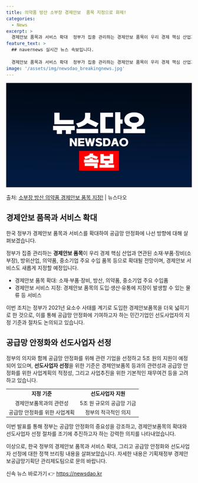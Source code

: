 ```yaml
---
title: 의약품 방산 소부장 경제안보  품목 지정으로 화제!
categories:
  - News
excerpt: >
  경제안보 품목과 서비스 확대  정부가 집중 관리하는 경제안보 품목이 우리 경제 핵심 산업과 연관된 소재·부품…
feature_text: >
  ## navernews 실시간 뉴스 속보입니다.

  경제안보 품목과 서비스 확대  정부가 집중 관리하는 경제안보 품목이 우리 경제 핵심 산업과 연관된 소재·부품…
image: '/assets/img/newsdao_breakingnews.jpg'
---
```


![뉴스다오 속보](/assets/img/newsdao_breakingnews.jpg)

<p>출처: <a href="https://newsdao.kr/4126" rel="dofollow">소부장 방산 의약품 경제안보 품목 지정!</a> | 뉴스다오</p>

<h2 data-ke-size="size26">경제안보 품목과 서비스 확대</h2>
한국 정부가 경제안보 품목과 서비스를 확대하여 공급망 안정화에 나선 방향에 대해 살펴보겠습니다.

<p data-ke-size="size16">정부가 집중 관리하는 <b>경제안보 품목</b>이 우리 경제 핵심 산업과 연관된 소재·부품·장비(소부장), 방위산업, 의약품, 중소기업 주요 수입 품목 등으로 확대될 전망이며, 경제안보 서비스도 새롭게 지정할 예정입니다.</p>

<ul>
    <li>경제안보 품목 확대: 소재·부품·장비, 방산, 의약품, 중소기업 주요 수입품</li>
    <li>경제안보 서비스 지정: 경제안보 품목의 도입·생산·유통에 지장이 발생할 수 있는 물류 등 서비스</li>
</ul>

이번 조치는 정부가 2021년 요소수 사태를 계기로 도입한 경제안보품목을 더욱 넓히기로 한 것으로, 이를 통해 공급망 안정화에 기여하고자 하는 민간기업인 선도사업자의 지정 기준과 절차도 논의되고 있습니다.

<h2 data-ke-size="size26">공급망 안정화와 선도사업자 선정</h2>

<p data-ke-size="size16">정부의 의지와 함께 공급망 안정화를 위해 관련 기업을 선정하고 5조 원의 지원이 예정되어 있으며, <b>선도사업자 선정</b>을 위한 기준은 경제안보품목 등과의 관련성과 공급망 안정화를 위한 사업계획의 적정성, 그리고 사업추진을 위한 기본적인 재무여건 등을 고려하고 있습니다.</p>

<table>
    <tr>
        <td style="text-align: center; height: 17px;"><b>지정 기준</b></td>
        <td style="text-align: center; height: 17px;"><b>선도사업자 지원</b></td>
    </tr>
    <tr>
        <td style="text-align: center; height: 17px;">경제안보품목과의 관련성</td>
        <td style="text-align: center; height: 17px;">5조 원 규모의 공급망 기금</td>
    </tr>
    <tr>
        <td style="text-align: center; height: 17px;">공급망 안정화를 위한 사업계획</td>
        <td style="text-align: center; height: 17px;">정부의 적극적인 의지</td>
    </tr>
</table>

이번 발표를 통해 정부는 공급망 안정화의 중요성을 강조하고, 경제안보품목의 확대와 선도사업자 선정 절차를 조기에 추진하고자 하는 강력한 의지를 나타내었습니다.

이상으로, 한국 정부의 경제안보 품목과 서비스 확대, 그리고 공급망 안정화와 선도사업자 선정에 대한 정책 브리핑 내용을 살펴보았습니다. 자세한 내용은 기획재정부 경제안보공급망기획단 관리제도팀으로 문의 바랍니다. 

신속 뉴스 바로가기 👉 <a href="https://newsdao.kr" rel="dofollow">https://newsdao.kr</a>


